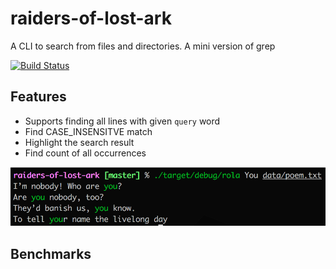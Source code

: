 # raiders-of-lost-ark
A CLI to search from files and directories. A mini version of grep

[![Build Status](https://travis-ci.org/addityasingh/raiders-of-lost-ark.svg?branch=master)](https://travis-ci.org/addityasingh/raiders-of-lost-ark)

## Features
- Supports finding all lines with given `query` word
- Find CASE_INSENSITVE match
- Highlight the search result
- Find count of all occurrences

![highlight for search result](https://github.com/addityasingh/raiders-of-lost-ark/blob/master/images/syntax-highlight.png)

## Benchmarks
